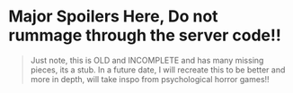 # Major Spoilers Here, Do not rummage through the server code!!

> Just note, this is OLD and INCOMPLETE and has many missing pieces, its a stub.
> In a future date, I will recreate this to be better and more in depth, will take inspo from psychological horror games!!
